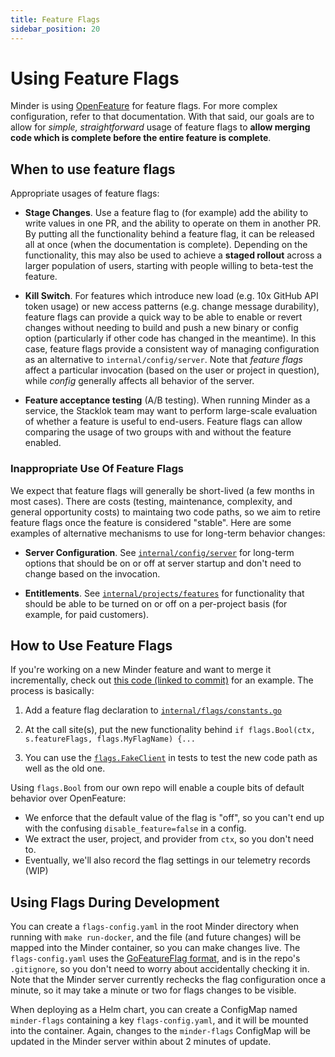 ```yaml
---
title: Feature Flags
sidebar_position: 20
---
```


# Using Feature Flags

Minder is using [OpenFeature](https://openfeature.dev/) for feature flags.  For more complex configuration, refer to that documentation.  With that said, our goals are to allow for _simple, straightforward_ usage of feature flags to **allow merging code which is complete before the entire feature is complete**.

## When to use feature flags

Appropriate usages of feature flags:

* **Stage Changes**.  Use a feature flag to (for example) add the ability to write values in one PR, and the ability to operate on them in another PR.  By putting all the functionality behind a feature flag, it can be released all at once (when the documentation is complete).  Depending on the functionality, this may also be used to achieve a **staged rollout** across a larger population of users, starting with people willing to beta-test the feature.

* **Kill Switch**.  For features which introduce new load (e.g. 10x GitHub API token usage) or new access patterns (e.g. change message durability), feature flags can provide a quick way to be able to enable or revert changes without needing to build and push a new binary or config option (particularly if other code has changed in the meantime).  In this case, feature flags provide a consistent way of managing configuration as an alternative to `internal/config/server`.  Note that _feature flags_ affect a particular invocation (based on the user or project in question), while _config_ generally affects all behavior of the server.

* **Feature acceptance testing** (A/B testing).  When running Minder as a service, the Stacklok team may want to perform large-scale evaluation of whether a feature is useful to end-users.  Feature flags can allow comparing the usage of two groups with and without the feature enabled.

### Inappropriate Use Of Feature Flags

We expect that feature flags will generally be short-lived (a few months in most cases).  There are costs (testing, maintenance, complexity, and general opportunity costs) to maintaing two code paths, so we aim to retire feature flags once the feature is considered "stable".  Here are some examples of alternative mechanisms to use for long-term behavior changes:

* **Server Configuration**.  See [`internal/config/server`](https://github.com/stacklok/minder/tree/main/internal/config/server) for long-term options that should be on or off at server startup and don't need to change based on the invocation.

* **Entitlements**.  See [`internal/projects/features`](https://github.com/stacklok/minder/tree/main/internal/projects/features) for functionality that should be able to be turned on or off on a per-project basis (for example, for paid customers).

## How to Use Feature Flags

If you're working on a new Minder feature and want to merge it incrementally, check out [this code (linked to commit)](https://github.com/stacklok/minder/blob/d8f7d5709540bd33a2200adc2dbd330bbeceae86/internal/controlplane/handlers_authz.go#L222) for an example.  The process is basically:

1. Add a feature flag declaration to [`internal/flags/constants.go`](https://github.com/stacklok/minder/blob/main/internal/flags/constants.go)

1. At the call site(s), put the new functionality behind `if flags.Bool(ctx, s.featureFlags, flags.MyFlagName) {...`

1. You can use the [`flags.FakeClient`](https://github.com/stacklok/minder/blob/main/internal/flags/test_client.go) in tests to test the new code path as well as the old one.

Using `flags.Bool` from our own repo will enable a couple bits of default behavior over OpenFeature:

* We enforce that the default value of the flag is "off", so you can't end up with the confusing `disable_feature=false` in a config.
* We extract the user, project, and provider from `ctx`, so you don't need to.
* Eventually, we'll also record the flag settings in our telemetry records (WIP)

## Using Flags During Development

You can create a `flags-config.yaml` in the root Minder directory when running with `make run-docker`, and the file (and future changes) will be mapped into the Minder container, so you can make changes live.  The `flags-config.yaml` uses the [GoFeatureFlag format](https://gofeatureflag.org/docs/configure_flag/flag_format), and is in the repo's `.gitignore`, so you don't need to worry about accidentally checking it in.  Note that the Minder server currently rechecks the flag configuration once a minute, so it may take a minute or two for flags changes to be visible.

When deploying as a Helm chart, you can create a ConfigMap named `minder-flags` containing a key `flags-config.yaml`, and it will be mounted into the container.  Again, changes to the `minder-flags` ConfigMap will be updated in the Minder server within about 2 minutes of update.